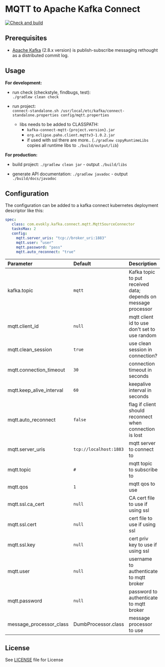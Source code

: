 # MQTT to Apache Kafka Connect

[![Check and build](https://github.com/drewsilcock/kafka-connect-mqtt/actions/workflows/build.yml/badge.svg)](https://github.com/drewsilcock/kafka-connect-mqtt/actions/workflows/build.yml)

## Prerequisites

* [Apache Kafka](https://kafka.apache.org/) (2.8.x version) is publish-subscribe messaging rethought as a distributed commit log.

## Usage

**For development:**

* run check (checkstyle, findbugs, test):  
  `./gradlew clean check`

* run project:  
  `connect-standalone.sh /usr/local/etc/kafka/connect-standalone.properties config/mqtt.properties`
    * libs needs to be added to CLASSPATH:
        * `kafka-connect-mqtt-{project.version}.jar`
        * `org.eclipse.paho.client.mqttv3-1.0.2.jar`
        * if used with ssl there are more.. (`./gradlew copyRuntimeLibs` copies all runtime libs to `./build/output/lib`)

**For production:**

* build project: `./gradlew clean jar` - output `./build/libs`

* generate API documentation: `./gradlew javadoc` - output `./build/docs/javadoc`

## Configuration

The configuration can be added to a kafka connect kubernetes deployment descriptor like this:

```yaml
spec:
   class: com.evokly.kafka.connect.mqtt.MqttSourceConnector
   tasksMax: 2
   config:
     mqtt.server_uris: "tcp://broker_uri:1883"
     mqtt.user: "user"
     mqtt.password: "pass"
     mqtt.auto_reconnect: "true"
```

| Parameter  | Default | Description |
|:---|:---|:---|
| kafka.topic | `mqtt` | Kafka topic to put received data; depends on message processor |
| mqtt.client_id | `null` | mqtt client id to use don't set to use random |
| mqtt.clean_session | `true` | use clean session in connection? |
| mqtt.connection_timeout | `30` | connection timeout in seconds |
| mqtt.keep_alive_interval | `60` | keepalive interval in seconds |
| mqtt.auto_reconnect | `false` | flag if client should reconnect when connection is lost |
| mqtt.server_uris | `tcp://localhost:1883` | mqtt server to connect to |
| mqtt.topic | `#` | mqtt topic to subscribe to |
| mqtt.qos | `1` | mqtt qos to use |
| mqtt.ssl.ca_cert | `null` | CA cert file to use if using ssl |
| mqtt.ssl.cert | `null` | cert file to use if using ssl |
| mqtt.ssl.key | `null` | cert priv key to use if using ssl |
| mqtt.user | `null` | username to authenticate to mqtt broker |
| mqtt.password | `null` | password to authenticate to mqtt broker |
| message_processor_class | DumbProcessor.class | message processor to use |

## License

See [LICENSE](LICENSE) file for License
